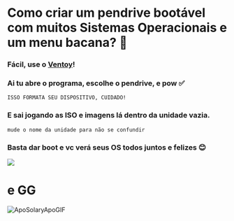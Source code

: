 # Como criar um pendrive bootável com muitos Sistemas Operacionais e um menu bacana? 🙂
### Fácil, use o [Ventoy](https://github.com/ventoy/ventoy/releases)!
### Ai tu abre o programa, escolhe o pendrive, e pow ✅ 
`ISSO FORMATA SEU DISPOSITIVO, CUIDADO!`
### E sai jogando as ISO e imagens lá dentro da unidade vazia. 
`mude o nome da unidade para não se confundir`
### Basta dar boot e vc verá seus OS todos juntos e felizes 😊

![](https://camo.githubusercontent.com/f3319dcbda5d19f870d113c7c6931702bcf6b7c165b9f3e178655869d7e9175d/68747470733a2f2f7777772e76656e746f792e6e65742f7374617469632f696d672f73637265656e2f73637265656e5f756566692e706e67)

# e GG
![ApoSolaryApoGIF](https://github.com/user-attachments/assets/271393c4-20e6-4cc9-a507-1b4307634559)

